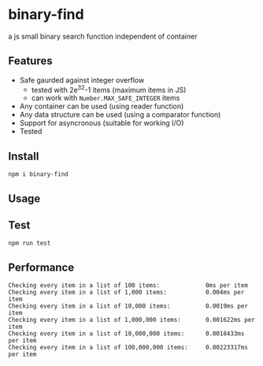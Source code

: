 # binary-find
a js small binary search function independent of container

## Features
- Safe gaurded against integer overflow
	- tested with 2e<sup>32</sup>-1 items (maximum items in JS)
	- can work with `Number.MAX_SAFE_INTEGER` items
- Any container can be used (using reader function)
- Any data structure can be used (using a comparator function)
- Support for asyncronous (suitable for working I/O)
- Tested

## Install
```
npm i binary-find
```

## Usage

## Test
```
npm run test
```

## Performance
```
Checking every item in a list of 100 items:             0ms per item
Checking every item in a list of 1,000 items:           0.004ms per item
Checking every item in a list of 10,000 items:          0.0019ms per item
Checking every item in a list of 1,000,000 items:       0.001622ms per item
Checking every item in a list of 10,000,000 items:      0.0018433ms per item
Checking every item in a list of 100,000,000 items:     0.00223317ms per item
```